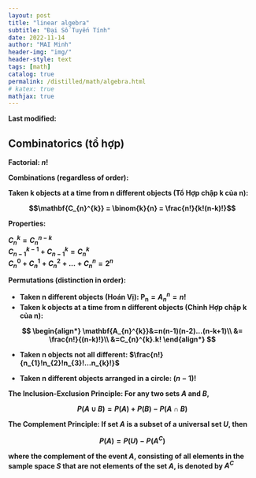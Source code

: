```yaml
---
layout: post
title: "linear algebra"
subtitle: "Đại Số Tuyến Tính"
date: 2022-11-14
author: "MAI Minh"
header-img: "img/"
header-style: text
tags: [math]
catalog: true
permalink: /distilled/math/algebra.html
# katex: true
mathjax: true
---
```

<b>Last modified: <script>document.write( document.lastModified );</script>


## Combinatorics (tổ hợp)

<!-- > Combinatorics: tổ hợp -->

**Factorial**: $n!$

**Combinations** (regardless of order):

Taken k objects at a time from n different objects (**Tổ Hợp** chập k của n):

$$\mathbf{C_{n}^{k}} = \binom{k}{n} = \frac{n!}{k!(n-k)!}$$

Properties:

$C_{n}^{k} = C_{n}^{n-k}$<br>
$C_{n-1}^{k-1} + C_{n-1}^{k} = C_{n}^{k}$<br>
$C_{n}^{0} + C_{n}^{1} + C_{n}^{2} + ... + C_{n}^{n} = 2^n$

**Permutations** (distinction in order):
- Taken n different objects (**Hoán Vị**): $\mathbf{P_{n}} = A_{n}^{n} = n!$
- Taken k objects at a time from n different objects (**Chỉnh Hợp** chập k của n): 

$$
\begin{align*}
    \mathbf{A_{n}^{k}}&=n(n-1)(n-2)...(n-k+1)\\
    &= \frac{n!}{(n-k)!}\\
    &=C_{n}^{k}.k!
\end{align*}
$$

- Taken n objects not all different: $\frac{n!}{n_{1}!n_{2}!n_{3}!...n_{k}!}$

- Taken n different objects arranged in a circle: $(n-1)!$


**The Inclusion-Exclusion Principle**: For any two sets $A$ and $B$, 

$$P(A\cup B) = P(A) + P(B) - P(A\cap B)$$

**The Complement Principle**: If set $A$ is a subset of a universal set $U$, then 

$$P(A) = P(U) - P(A^C)$$

where the complement of the event $A$, consisting of all elements in the sample space $S$ that are not elements of the set $A$, is denoted by $A^C$


<!-- https://bachtuan91.wordpress.com/2018/11/29/hoan-vi-to-hop-chinh-hop/ -->